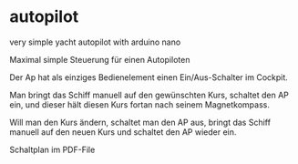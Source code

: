 # autopilot
very simple yacht autopilot with arduino nano

Maximal simple Steuerung für einen Autopiloten

Der Ap hat als einziges Bedienelement
einen Ein/Aus-Schalter im Cockpit.

Man bringt das Schiff manuell auf den
gewünschten Kurs, schaltet den AP
ein, und dieser hält diesen Kurs fortan
nach seinem Magnetkompass.

Will man den Kurs ändern, schaltet man
den AP aus, bringt das Schiff manuell
auf den neuen Kurs und schaltet den AP
wieder ein.

Schaltplan im PDF-File
